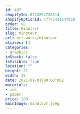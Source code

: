 ```yaml
---
id: 497
shopifyId: 8723264733514
shopifyOptionId: 47772431647050
order: 98
title: Minotavr
slug: minotavr
url: art-works/minotavr
aliases: []
categories:
- graphics
inStock: false
isVisible: true
location: ""
height: 21
width: 30
date: 2021-01-01T00:00:00Z
materials:
- ink
- paper
price: 200
mainImage: minotavr.jpeg
---
```

